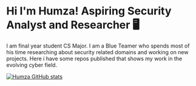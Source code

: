 # Hi I'm Humza! Aspiring Security Analyst and Researcher 🖥️

I am final year student CS Major. I am a Blue Teamer who spends most of his time researching about security related domains and working on new projects. Here i have some repos published that shows my work in the evolving cyber field. 

[![Humza GitHub stats](https://github-readme-stats.vercel.app/api?username=hamsycodes&show_icons=true&theme=transparent)](https://github.com/anuraghazra/github-readme-stats)
